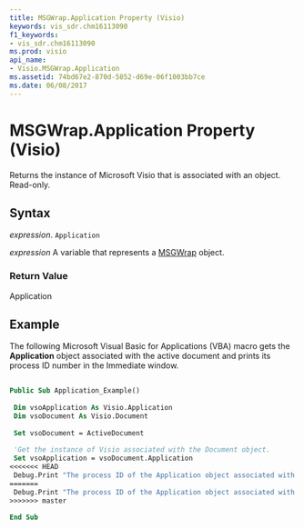 ```yaml
---
title: MSGWrap.Application Property (Visio)
keywords: vis_sdr.chm16113090
f1_keywords:
- vis_sdr.chm16113090
ms.prod: visio
api_name:
- Visio.MSGWrap.Application
ms.assetid: 74bd67e2-870d-5852-d69e-06f1003bb7ce
ms.date: 06/08/2017
---
```



# MSGWrap.Application Property (Visio)

Returns the instance of Microsoft Visio that is associated with an object. Read-only.


## Syntax

 _expression_. `Application`

 _expression_ A variable that represents a [MSGWrap](./Visio.MSGWrap.md) object.


### Return Value

Application


## Example

The following Microsoft Visual Basic for Applications (VBA) macro gets the  **Application** object associated with the active document and prints its process ID number in the Immediate window.


```vb
 
Public Sub Application_Example() 
 
 Dim vsoApplication As Visio.Application 
 Dim vsoDocument As Visio.Document 
 
 Set vsoDocument = ActiveDocument 
 
 'Get the instance of Visio associated with the Document object. 
 Set vsoApplication = vsoDocument.Application 
<<<<<<< HEAD
 Debug.Print "The process ID of the Application object associated with the active document is: " &; vsoApplication.ProcessID 
=======
 Debug.Print "The process ID of the Application object associated with the active document is: " & vsoApplication.ProcessID 
>>>>>>> master
 
End Sub
```


